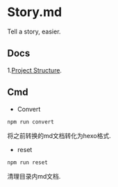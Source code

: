 # Story.md

Tell a story, easier.


## Docs

1.[Project Structure](./doc/structure).

## Cmd

- Convert

`npm run convert`

将之前转换的md文档转化为hexo格式.

- reset

`npm run reset`

清理目录内md文档.
